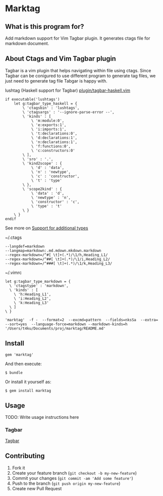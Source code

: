 # Marktag

## What is this program for?

Add markdown support for Vim Tagbar plugin.
It generates ctags file for markdown document. 

## About Ctags and Vim Tagbar  plugin

Tagbar is a vim plugin that helps navigating within file
using ctags. Since Tagbar can be conigured to use different 
program to generate tag files, we just need to generate tag file
Tabgar is happy with.

lushtag (Haskell support for Tagbar)
[plugin/tagbar-haskell.vim](https://github.com/bitc/lushtags/blob/master/plugin/tagbar-haskell.vim)

```
if executable('lushtags')
    let g:tagbar_type_haskell = {
        \ 'ctagsbin' : 'lushtags',
        \ 'ctagsargs' : '--ignore-parse-error --',
        \ 'kinds' : [
            \ 'm:module:0',
            \ 'e:exports:1',
            \ 'i:imports:1',
            \ 't:declarations:0',
            \ 'd:declarations:1',
            \ 'n:declarations:1',
            \ 'f:functions:0',
            \ 'c:constructors:0'
        \ ],
        \ 'sro' : '.',
        \ 'kind2scope' : {
            \ 'd' : 'data',
            \ 'n' : 'newtype',
            \ 'c' : 'constructor',
            \ 't' : 'type'
        \ },
        \ 'scope2kind' : {
            \ 'data' : 'd',
            \ 'newtype' : 'n',
            \ 'constructor' : 'c',
            \ 'type' : 't'
        \ }
    \ }
endif
```

See more on [Support for additional types](https://github.com/majutsushi/tagbar/wiki)

~/.ctags
```
--langdef=markdown
--langmap=markdown:.md.mdown.mkdown.markdown
--regex-markdown=/^#[ \t]+(.*)/\1/h,Heading_L1/
--regex-markdown=/^##[ \t]+(.*)/\1/i,Heading_L2/
--regex-markdown=/^###[ \t]+(.*)/\1/k,Heading_L3/
```

~/.vimrc
```
let g:tagbar_type_markdown = {
  \ 'ctagstype' : 'markdown',
  \ 'kinds' : [
    \ 'h:Heading_L1',
    \ 'i:Heading_L2',
    \ 'k:Heading_L3'
  \ ]
\ }
```

```
'marktag'  -f -  --format=2  --excmd=pattern  --fields=nksSa  --extra=  --sort=yes  --language-force=markdown --markdown-kinds=h  '/Users/t4ku/Documents/proj/marktag/README.md'
```

## Install

    gem 'marktag'

And then execute:

    $ bundle

Or install it yourself as:

    $ gem install marktag

## Usage

TODO: Write usage instructions here



### Tagbar

[Tagbar](http://majutsushi.github.com/tagbar/)




## Contributing

1. Fork it
2. Create your feature branch (`git checkout -b my-new-feature`)
3. Commit your changes (`git commit -am 'Add some feature'`)
4. Push to the branch (`git push origin my-new-feature`)
5. Create new Pull Request
